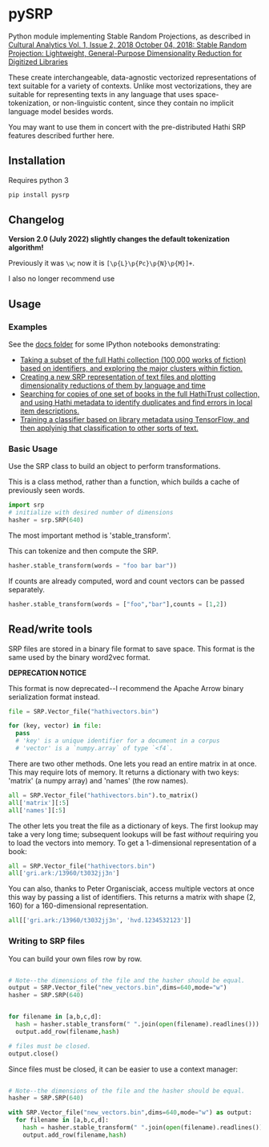 # pySRP

Python module implementing Stable Random Projections, as described in 
[Cultural Analytics Vol. 1, Issue 2, 2018 October 04, 2018: Stable Random Projection: Lightweight, General-Purpose Dimensionality Reduction for Digitized Libraries](https://doi.org/10.22148/16.025)

These create interchangeable, data-agnostic vectorized representations of text suitable for a variety of contexts. Unlike most vectorizations, they are suitable for representing texts in any language that uses space-tokenization, or non-linguistic content, since they contain no implicit language model besides words.

You may want to use them in concert with the pre-distributed Hathi SRP features
described further here.

## Installation

Requires python 3

```bash
pip install pysrp
```
## Changelog

**Version 2.0 (July 2022) slightly changes the default tokenization algorithm!**

Previously it was `\w`; now it is `[\p{L}\p{Pc}\p{N}\p{M}]+`. 

I also no longer recommend use 

## Usage

### Examples

See the [docs folder](https://github.com/bmschmidt/pySRP/tree/master/docs)
for some IPython notebooks demonstrating:

* [Taking a subset of the full Hathi collection (100,000 works of fiction) based on
identifiers, and exploring the major clusters within fiction.](https://github.com/bmschmidt/pySRP/blob/master/docs/Build%20Fiction%20Set.ipynb)
* [Creating a new SRP representation of text files and plotting dimensionality reductions of them by language and time](https://github.com/bmschmidt/pySRP/blob/master/docs/Hash%20a%20corpus%20of%20text%20files%20into%20SRP%20space.ipynb)
* [Searching for copies of one set of books in the full HathiTrust collection, and using Hathi metadata to identify duplicates and find errors in local item descriptions.](https://github.com/bmschmidt/pySRP/blob/master/docs/Find%20Text%20Lab%20Books%20in%20Hathi.ipynb)
* [Training a classifier based on library metadata using TensorFlow, and then applyinig that classification to other sorts of text.](https://github.com/bmschmidt/pySRP/blob/master/docs/Classification%20Using%20Tensorflow%20Estimators.ipynb)

### Basic Usage

Use the SRP class to build an object to perform transformations.

This is a class method, rather than a function, which builds a cache of previously seen words.

```python
import srp
# initialize with desired number of dimensions
hasher = srp.SRP(640)
```

The most important method is 'stable_transform'.

This can tokenize and then compute the SRP.

```python
hasher.stable_transform(words = "foo bar bar"))
```

If counts are already computed, word and count vectors can be passed separately.

```python
hasher.stable_transform(words = ["foo","bar"],counts = [1,2])
```


## Read/write tools

SRP files are stored in a binary file format to save space. 
This format is the same used by the binary word2vec format.

**DEPRECATION NOTICE**

This format is now deprecated--I recommend the Apache Arrow binary serialization format instead. 

```python
file = SRP.Vector_file("hathivectors.bin")

for (key, vector) in file:
  pass
  # 'key' is a unique identifier for a document in a corpus
  # 'vector' is a `numpy.array` of type `<f4`.
```

There are two other methods. One lets you read an entire matrix in at once.
This may require lots of memory. It returns a dictionary with two keys: 'matrix' (a numpy array)
and 'names' (the row names).

```python
all = SRP.Vector_file("hathivectors.bin").to_matrix()
all['matrix'][:5]
all['names'][:5]
```

The other lets you treat the file as a dictionary of keys. The first lookup
may take a very long time; subsequent lookups will be fast *without* requiring
you to load the vectors into memory. To get a 1-dimensional representation of a book:

```python
all = SRP.Vector_file("hathivectors.bin")
all['gri.ark:/13960/t3032jj3n']
```

You can also, thanks to Peter Organisciak, access multiple vectors at once this way by passing a list of identifiers. This returns a matrix with shape (2, 160) for a 160-dimensional representation.

```python
all[['gri.ark:/13960/t3032jj3n', 'hvd.1234532123']]
```

### Writing to SRP files

You can build your own files row by row.

```python

# Note--the dimensions of the file and the hasher should be equal.
output = SRP.Vector_file("new_vectors.bin",dims=640,mode="w")
hasher = SRP.SRP(640)


for filename in [a,b,c,d]:
  hash = hasher.stable_transform(" ".join(open(filename).readlines()))
  output.add_row(filename,hash)

# files must be closed.
output.close()
```

Since files must be closed, it can be easier to use a context manager:

```python

# Note--the dimensions of the file and the hasher should be equal.
hasher = SRP.SRP(640)

with SRP.Vector_file("new_vectors.bin",dims=640,mode="w") as output:
  for filename in [a,b,c,d]:
    hash = hasher.stable_transform(" ".join(open(filename).readlines()))
    output.add_row(filename,hash)
```


